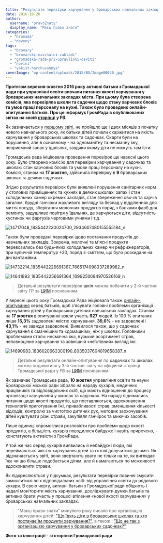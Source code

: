 ```yaml
---
title: "Результати перевірки харчування у броварських навчальних закладах, - Громадська рада"
date: 2016-10-20
author: 
  username: "pravoZnaty"
  display_name: "Маєш право знати"
categories: 
  - "hromada"
  - "novyny"
tags: 
  - "brovary"
  - "brovarski-navchalni-zakladi"
  - "gromadska-rada-pri-upravlinni-osviti"
  - "novini"
  - "yakist-harchuvannya"
coverImage: "wp-content/uploads/2015/05/Image00020.jpg"
---
```


**Протягом вересня-жовтня 2016 року активні батьки з Громадської ради при управлінні освіти вивчали питання якості харчування у броварських навчальних закладах міста. При цьому була створена комісія, яка перевіряла школи та садочки щодо стану харчових блоків та умов праці персоналу на кухні. Також було проведено онлайн-опитування батьків. Про це інформує ГромРада в опублікованих звітах на своїй [сторінці](https://www.facebook.com/gromadska.rada.osvita/?ref=page_internal) у FB.**

Як зазначається у [першому звіті](https://www.facebook.com/gromadska.rada.osvita/posts/1835443346691255), не пройшло ще і двох місяців з початку нового навчального року, як батьки дітей почали скаржитися на якість харчування у броварських школах та садочках. Скарги були на порушення, але в основному - на одноманітну та несмачну їжу, неприємний запах у їдальнях, завдяки якому діти не можуть там їсти.

Громадська рада ініціювала проведення перевірок ще навесні цього року. Було створено комісію для перевірки харчування у садочках та школах: стан харчових блоків та умови праці персоналу на кухні. Комісія, станом на **17 жовтня,** здійснила перевірку в **9** броварських школах та деяких садочках.

Згідно результатів перевірок були виявлені порушення санітарних норм у столових приміщеннях та кухнях в деяких школах: запах і стан холодильних камер окремих закладів, стан збереження овочів та харчів загалом, брудні ганчірки жахливого вигляду та безлад у відділеннях для миття посуду, зберігання молочних продуктів поряд з банками фарб для ремонту, задушливе повітря у їдальнях, де харчуються діти, відсутність хустинок чи фартухів черговими учнями і т.д.

![14717048_1835442230024700_2934607480155555184_n](https://mpz.brovary.org/wp-content/uploads/2016/10/14717048_1835442230024700_2934607480155555184_n.jpg)

Також були проведені перевірки щодо постачання продуктів до навчальних закладів. Зокрема, молочні та м'ясні продукти перевозились без будь-яких холодильних камер чи рефрижераторів, при вуличній температур +20, поряд зі сміттям, що було розкидане на дні вантажівки.

![14732214_1835442226691367_7665174098337289982_n](https://mpz.brovary.org/wp-content/uploads/2016/10/14732214_1835442226691367_7665174098337289982_n.jpg)

![14641893_1835442256691364_1099250084970526169_n](https://mpz.brovary.org/wp-content/uploads/2016/10/14641893_1835442256691364_1099250084970526169_n.jpg)

> Детальні результати перевірок **шкіл** можна побачити у 2-й частині звіту ГР за [ЦИМ](https://www.facebook.com/gromadska.rada.osvita/posts/1835785359990387) посиланням

У вересні цього року Громадська Рада ініціювала також [онлайн-опитування](https://mpz.brovary.org/gromadska-rada-provodyt-opytuvannya-batkiv-pro-yakist-harchuvannya-ditej-u-sadkah-ta-shkolah/) серед батьків, щоб з'ясувати головні проблеми організації харчування дітей у броварських дитячих навчальних закладах. Станом на **17 жовтня** в опитуванні взяли участь **627** людей. Із 100 % опитаних лише **15,3%** задоволені якістю харчування, **39,6%** - не задоволені і **43,1%** - не завжди задоволені. Виявилося також, що у садочках харчування є смачнішим та «домашнім», ніж у школах. Головними проблемами стали: несмачна їжа, вузький асортимент страв, неповноцінне харчування та зовнішній «неїстівний» вигляд їжі.

![14690983_1836020663300190_8035037604819658387_n](https://mpz.brovary.org/wp-content/uploads/2016/10/14690983_1836020663300190_8035037604819658387_n.jpg)

> Детальні результати онлайн-опитування по **садочках** та **школах** можна подивитися у 3-й частині звіту на офіційній сторінці Громадської ради у FB за [ЦИМ](https://www.facebook.com/gromadska.rada.osvita/posts/1836021246633465) посиланням.

Як зазначає Громадська рада, **10 жовтня** управління освіти та науки Броварської міської ради зібрало на нараду кухарів, медичних працівників та відповідальних осіб, що мають відношення до процесу організації харчування у школах та садочках. На нараді піднімались питання щодо якості продуктів, що поставляються, вдосконалення технологій приготування їжі, привабливості страв, зменшення кількості відходів, контролю за чистотою дитячих рук, методик заохочування дітей куштувати різні страви, закупівля ганчірок та миючих засобів.

Лише одиниці спромоглися розповісти про проблеми щодо якості продуктів, а більшість кухарів поводилося байдуже і навіть приречено, - констатують активісти з ГромРади.

У той же час серед кухарів виявились й небайдужі люди, які переймаються якістю харчування дітей та готові долучитися до змін. Як відзначається у звіті, вони звертають увагу не тільки на те, як виглядає їжа чи що більше подобається дітям, але й намагаються по можливості вдосконалити страви.

Як підкреслюється у підсумках, результати перевірки повинні змусити замислитися всіх відповідальних осіб: від управління освіти до рядового кухаря. В свою чергу, активні батьки з Громадської ради обіцяють і надалі моніторити якість харчування, досліджувати думки батьків та активно брати участь у процесі втілення «нової якості харчування» у броварських навчальних закладах.

> "Маєш право знати" минулого року писало про організацію харчування дітей: ["Що їдять діти в броварських школах та хто постачає їм продукти харчування?"](https://mpz.brovary.org/shho-yidyat-diti-v-brovarskih-shkolah-ta-hto-postachaye-yim-produkti-harchuvannya/), а також : ["Що не так з організацією харчування у броварських садочках?"](https://mpz.brovary.org/shho-ne-tak-z-organizatsiyeyu-harchuvannya-u-brovarskyh-sadochkah/)

**Фото та ілюстрації - зі сторінки Громадської ради**
